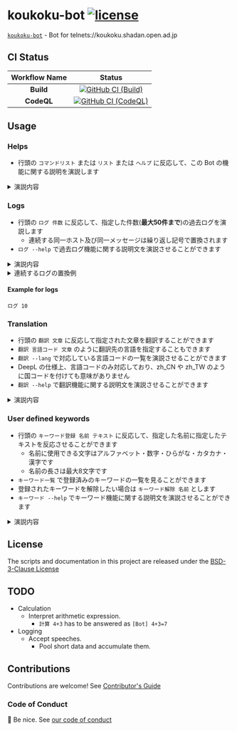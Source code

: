 # koukoku-bot [![license][license-image]][license-url]

[`koukoku-bot`][github-url] - Bot for telnets://koukoku.shadan.open.ad.jp

## CI Status

| Workflow Name | Status |
|:-:|:-:|
| **Build** | [![GitHub CI (Build)][github-build-image]][github-build-url] |
| **CodeQL** | [![GitHub CI (CodeQL)][github-codeql-image]][github-codeql-url] |

## Usage

### Helps

- 行頭の `コマンドリスト` または `リスト` または `ヘルプ` に反応して、この Bot の機能に関する説明を演説します

<details>
<summary>演説内容</summary>

```text
コマンド
コマンドリスト
ヘルプ
* この説明を表示する

ログ --help
バックログ --help
* 過去ログに関するヘルプを表示する

翻訳 --help
* 翻訳に関するヘルプを表示する

キーワード --help
* キーワード機能に関するヘルプを表示する
```

</details>

### Logs

- 行頭の `ログ 件数` に反応して、指定した件数(**最大50件まで**)の過去ログを演説します
  - 連続する同一ホスト及び同一メッセージは繰り返し記号で置換されます
- `ログ --help` で過去ログ機能に関する説明文を演説させることができます

<details>
<summary>演説内容</summary>

```text
ログ --help
バックログ --help
* この説明を表示する

ログ 件数
バックログ 件数
* 指定した件数の過去ログを最大50件まで表示する

ログ
バックログ
* 過去ログを最大50件まで表示する

※1. 連続する同一ホストおよび同一メッセージは繰り返し記号で置換されます。
※2. [時報]は除外されます。
```

</details>

<details>
<summary>連続するログの置換例</summary>

置換前

```text
ぬるぽ ***.foo.example.com
ガッ ***.bar.example.com
ガッ ***.baz.example.com
ぬるぽ ***.baz.example.com
```

置換後

```text
ぬるぽ ***.foo.example.com
ガッ ***.bar.example.com
〃 ***.baz.example.com
ぬるぽ 〃
```

</details>

#### Example for logs

```text
ログ 10
```

### Translation

- 行頭の `翻訳 文章` に反応して指定された文章を翻訳することができます
- `翻訳 言語コード 文章` のように翻訳先の言語を指定することもできます
- `翻訳 --lang` で対応している言語コードの一覧を演説させることができます
- DeepL の仕様上、言語コードのみ対応しており、zh_CN や zh_TW のように国コードを付けても意味がありません
- `翻訳 --help` で翻訳機能に関する説明文を演説させることができます

<details>
<summary>演説内容</summary>

```text
翻訳 --help
* この説明文を表示する

翻訳 --lang
* 言語コードの一覧を表示する

翻訳 言語コード 文章
* 文章を指定した言語に翻訳する
* 言語コードを省略した場合は、英数記号以外を含む場合は英訳、それ以外は和訳する

※例えば下記のように、翻訳する文章としてURLエンコードされた文字列を指定可能です
翻訳 ja Vai tas ir c%C5%ABku s%C5%ABdi? N%C4%93, t%C4%81 ir mana seja.

※翻訳時にBotは%の前後の空白を取り除くので、意図的に空白を挿入したい箇所は%20にしてください
翻訳 ja Le chat%20%C3%A9met un miaulement

翻訳 --help
* この説明を表示する

翻訳 --lang
* 言語コードの一覧を表示する

翻訳 言語コード 文章
* 文章を指定した言語に翻訳する

翻訳 文章
* 英数記号以外を含む場合は英訳,それ以外は和訳する
```

</details>

### User defined keywords

- 行頭の `キーワード登録 名前 テキスト` に反応して、指定した名前に指定したテキストを反応させることができます
  - 名前に使用できる文字はアルファベット・数字・ひらがな・カタカナ・漢字です
  - 名前の長さは最大8文字です
- `キーワード一覧` で登録済みのキーワードの一覧を見ることができます
- 登録されたキーワードを解除したい場合は `キーワード解除 名前` とします
- `キーワード --help` でキーワード機能に関する説明文を演説させることができます

<details>
<summary>演説内容</summary>

```text
キーワード --help
* この説明を表示する

キーワード登録 名前 テキスト
* 名前に指定したキーワードに反応してテキストを返すようにする
* 名前に使用できる文字はアルファベット・数字・ひらがな・カタカナ・漢字
* 名前の長さは最大8文字
* 登録済みのキーワードは解除してから登録しなおすとよい

キーワード解除 名前
* 登録した名前のキーワードを削除する

キーワード一覧
* 登録されたキーワードの一覧を表示する
* 登録数が少ない場合は演説を流す
* 多い場合はURLを発言する
```

</details>

## License

The scripts and documentation in this project are released under the [BSD-3-Clause License][license-url]

## TODO

- Calculation
  - Interpret arithmetic expression.
    - `計算 4+3` has to be answered as `[Bot] 4+3=7`
- Logging
  - Accept speeches.
    - Pool short data and accumulate them.

## Contributions

Contributions are welcome! See [Contributor's Guide](https://github.com/kei-g/koukoku-bot/blob/main/CONTRIBUTING.md)

### Code of Conduct

:clap: Be nice. See [our code of conduct](https://github.com/kei-g/koukoku-bot/blob/main/CODE_OF_CONDUCT.md)

[github-build-image]:https://github.com/kei-g/koukoku-bot/actions/workflows/build.yml/badge.svg
[github-build-url]:https://github.com/kei-g/koukoku-bot/actions/workflows/build.yml
[github-codeql-image]:https://github.com/kei-g/koukoku-bot/actions/workflows/codeql.yml/badge.svg
[github-codeql-url]:https://github.com/kei-g/koukoku-bot/actions/workflows/codeql.yml
[github-url]:https://github.com/kei-g/koukoku-bot
[license-image]:https://img.shields.io/github/license/kei-g/koukoku-bot
[license-url]:https://github.com/kei-g/koukoku-bot/blob/main/LICENSE

